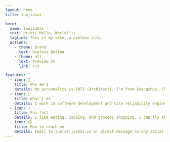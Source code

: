 ```yaml
---
layout: home
title: luojiahai

hero:
  name: luojiahai
  text: print('Hello, World!');
  tagline: This is my site, a useless site.
  actions:
    - theme: brand
      text: Useless Button
    - theme: alt
      text: Preview CV
      link: /cv

features:
  - icon: 🤔
    title: Who am I
    details: My personality is INTJ (Architect). I'm from Guangzhou, China. I'm currently based in Melbourne, Australia.
  - icon: 🔭
    title: What I do
    details: I work in software development and site reliability engineering. I'm currently working hard for a living.
  - icon: ⚡
    title: Fun fact
    details: I like eating, cooking, and grocery shopping. I can fly the A320 in Microsoft Flight Simulator.
  - icon: 📫
    title: How to reach me
    details: Email to luo[at]jiahai.co or direct message on any social sites.
---
```

